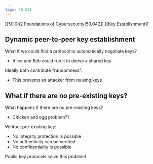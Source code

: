 ```yaml
---
tags: 50.042
---
```

[[50.042 Foundations of Cybersecurity|50.042]]
[[Key Establishment]]

## Dynamic peer-to-peer key establishment
What if we could find a protocol to automatically negotiate keys?
- Alice and Bob could run it to derive a shared key

Ideally both contribute "randomness".
- This prevents an attacker from reusing keys

## What if there are no pre-existing keys?
What happens if there are no pre-existing keys?
- Chicken and egg problem??

Wihtout pre-existing key:
- No integrity protection is possible
- No authenticity can be verified
- No confidentiality is possible

Public key protocols solve this problem!